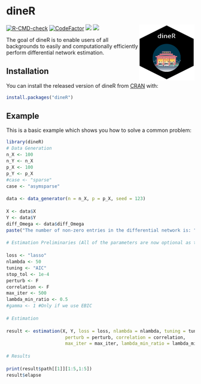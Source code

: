 
# dineR

<img src="https://raw.githubusercontent.com/RicSalgado/dineR/master/raw/sticker/dineR.png" width="150" height="150" align="right"/>

<!-- badges: start -->

[![R-CMD-check](https://github.com/RicSalgado/diner/workflows/R-CMD-check/badge.svg)](https://github.com/RicSalgado/diner/actions)
[![CodeFactor](https://www.codefactor.io/repository/github/ricsalgado/diner/badge)](https://www.codefactor.io/repository/github/ricsalgado/diner)
[![](https://coveralls.io/repos/github/google/benchmark/badge.svg?branch=master)](https://coveralls.io/github/google/benchmark)
[![](http://cranlogs.r-pkg.org/badges/grand-total/dineR?color=blue)](https://cran.r-project.org/package=dineR)
<!-- badges: end -->

The goal of dineR is to enable users of all backgrounds to easily and computationally efficiently perform differential network estimation. 

## Installation

You can install the released version of dineR from [CRAN](https://CRAN.R-project.org) with:

``` r
install.packages("dineR")
```

## Example

This is a basic example which shows you how to solve a common problem:

``` r
library(dineR)
# Data Generation
n_X <- 100
n_Y <- n_X
p_X <- 100
p_Y <- p_X
#case <- "sparse"
case <- "asymsparse"

data <- data_generator(n = n_X, p = p_X, seed = 123)

X <- data$X
Y <- data$Y
diff_Omega <- data$diff_Omega
paste("The number of non-zero entries in the differential network is: ", sum(diff_Omega!=0))

# Estimation Preliminaries (All of the parameters are now optional as the function has pre-specified defaults)

loss <- "lasso"
nlambda <- 50
tuning <- "AIC"
stop_tol <- 1e-4
perturb <- F
correlation <- F
max_iter <- 500
lambda_min_ratio <- 0.5
#gamma <- 1 #Only if we use EBIC

# Estimation

result <- estimation(X, Y, loss = loss, nlambda = nlambda, tuning = tuning, stop_tol = stop_tol,
                      perturb = perturb, correlation = correlation,
                      max_iter = max_iter, lambda_min_ratio = lambda_min_ratio) 

# Results

print(result$path[[1]][1:5,1:5])
result$elapse
```


